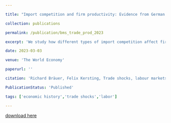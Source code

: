 ```yaml
---

title: "Import competition and firm productivity: Evidence from German manufacturing"

collection: publications

permalink: /publication/bms_trade_prod_2023

excerpt: 'We study how different types of import competition affect firm productivity using firm-product data from German manufacturing'

date: 2023-03-03

venue: 'The World Economy'

paperurl: ''

citation: 'Richard Bräuer, Felix Kersting, Trade shocks, labour markets and migration in the First Globalisation, The Economic Journal, 2024'

PublicationStatus: 'Published'

tags: ['economic history','trade shocks','labor']

---
```


[download here](https://academic.oup.com/ej/advance-article/doi/10.1093/ej/uead068/7258817)